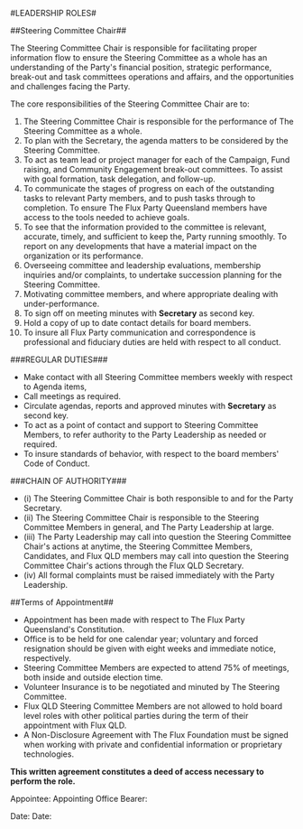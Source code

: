 #LEADERSHIP ROLES#

##Steering Committee Chair##

The Steering Committee Chair is responsible for facilitating proper information flow to ensure the Steering Committee as a whole has an understanding of the Party's financial position, strategic performance, break-out and task committees operations and affairs, and the opportunities and challenges facing the Party.   

The core responsibilities of the Steering Committee Chair are to: 

1.  The Steering Committee Chair is responsible for the performance of The Steering Committee as a whole. 
2.  To plan with the Secretary, the agenda matters to be considered by the Steering Committee.
3.  To act as team lead or project manager for each of the Campaign, Fund raising, and Community Engagement break-out committees.  To assist with goal formation, task delegation, and follow-up. 
4.  To communicate the stages of progress on each of the outstanding tasks to relevant Party members, and to push tasks through to completion. To ensure The Flux Party Queensland members have access to the tools needed to achieve goals. 
5. To see that the information provided to the committee is relevant, accurate, timely, and sufficient to keep the, Party running smoothly.  To report on any developments that have a material impact on the organization or its performance.  
5.  Overseeing committee and leadership evaluations, membership inquiries and/or complaints, to undertake succession planning for the Steering Committee.
6.  Motivating committee members, and where appropriate dealing with under-performance.
7.  To sign off on meeting minutes with **Secretary** as second key.
8.  Hold a copy of up to date contact details for board members.
9.  To insure all Flux Party communication and correspondence is professional and fiduciary duties are held with respect to all conduct. 

###REGULAR DUTIES###
* Make contact with all Steering Committee members weekly with respect to Agenda items,
* Call meetings as required.
* Circulate agendas, reports and approved minutes with **Secretary** as second key.
* To act as a point of contact and support to Steering Committee Members, to refer authority to the Party Leadership as needed or required.
* To insure standards of behavior, with respect to the board members' Code of Conduct.

###CHAIN OF AUTHORITY###
* (i) The Steering Committee Chair is both responsible to and for the Party Secretary.
* (ii) The Steering Committee Chair is responsible to the Steering Committee Members in general, and The Party Leadership at large.
* (iii) The Party Leadership may call into question the Steering Committee Chair's actions at anytime, the Steering Committee Members, Candidates, and Flux QLD members may call into question the Steering Committee Chair's actions through the Flux QLD Secretary.  
* (iv) All formal complaints must be raised immediately with the Party Leadership.

##Terms of Appointment##
* Appointment has been made with respect to The Flux Party Queensland's Constitution.
* Office is to be held for one calendar year; voluntary and forced resignation should be given with eight weeks and immediate notice, respectively.  
* Steering Committee Members are expected to attend 75% of meetings, both inside and outside election time.
* Volunteer Insurance is to be negotiated and minuted by The Steering Committee.
* Flux QLD Steering Committee Members are not allowed to hold board level roles with other political parties during the term of their appointment with Flux QLD.
* A Non-Disclosure Agreement with The Flux Foundation must be signed when working with private and confidential information or proprietary technologies. 

**This written agreement constitutes a deed of access necessary to perform the role.** 

Appointee:                                    Appointing Office Bearer:

Date:                                         Date: